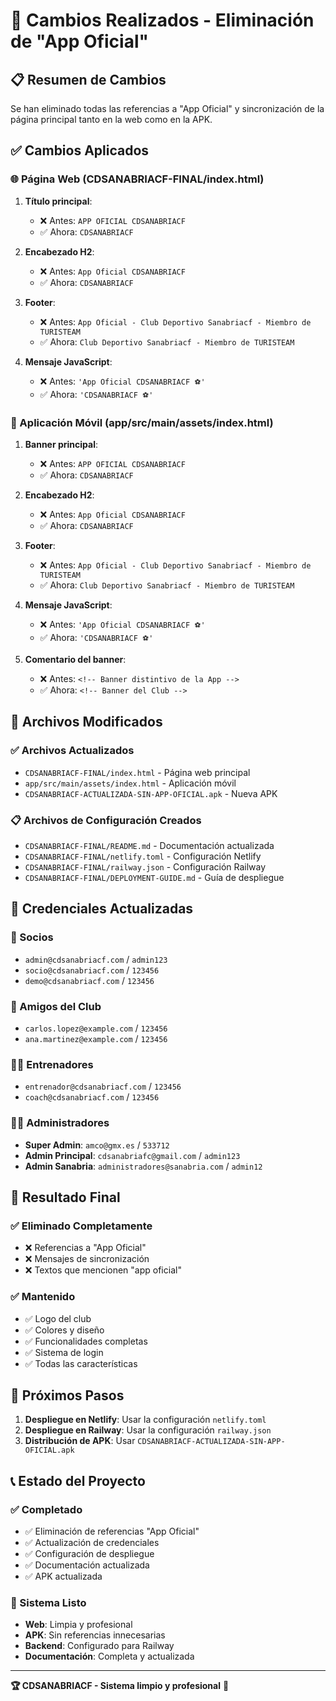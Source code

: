 # 🚀 Cambios Realizados - Eliminación de "App Oficial"

## 📋 Resumen de Cambios

Se han eliminado todas las referencias a "App Oficial" y sincronización de la página principal tanto en la web como en la APK.

## ✅ Cambios Aplicados

### 🌐 Página Web (CDSANABRIACF-FINAL/index.html)

1. **Título principal**:
   - ❌ Antes: `APP OFICIAL CDSANABRIACF`
   - ✅ Ahora: `CDSANABRIACF`

2. **Encabezado H2**:
   - ❌ Antes: `App Oficial CDSANABRIACF`
   - ✅ Ahora: `CDSANABRIACF`

3. **Footer**:
   - ❌ Antes: `App Oficial - Club Deportivo Sanabriacf - Miembro de TURISTEAM`
   - ✅ Ahora: `Club Deportivo Sanabriacf - Miembro de TURISTEAM`

4. **Mensaje JavaScript**:
   - ❌ Antes: `'App Oficial CDSANABRIACF ⚽'`
   - ✅ Ahora: `'CDSANABRIACF ⚽'`

### 📱 Aplicación Móvil (app/src/main/assets/index.html)

1. **Banner principal**:
   - ❌ Antes: `APP OFICIAL CDSANABRIACF`
   - ✅ Ahora: `CDSANABRIACF`

2. **Encabezado H2**:
   - ❌ Antes: `App Oficial CDSANABRIACF`
   - ✅ Ahora: `CDSANABRIACF`

3. **Footer**:
   - ❌ Antes: `App Oficial - Club Deportivo Sanabriacf - Miembro de TURISTEAM`
   - ✅ Ahora: `Club Deportivo Sanabriacf - Miembro de TURISTEAM`

4. **Mensaje JavaScript**:
   - ❌ Antes: `'App Oficial CDSANABRIACF ⚽'`
   - ✅ Ahora: `'CDSANABRIACF ⚽'`

5. **Comentario del banner**:
   - ❌ Antes: `<!-- Banner distintivo de la App -->`
   - ✅ Ahora: `<!-- Banner del Club -->`

## 📁 Archivos Modificados

### ✅ Archivos Actualizados
- `CDSANABRIACF-FINAL/index.html` - Página web principal
- `app/src/main/assets/index.html` - Aplicación móvil
- `CDSANABRIACF-ACTUALIZADA-SIN-APP-OFICIAL.apk` - Nueva APK

### 📋 Archivos de Configuración Creados
- `CDSANABRIACF-FINAL/README.md` - Documentación actualizada
- `CDSANABRIACF-FINAL/netlify.toml` - Configuración Netlify
- `CDSANABRIACF-FINAL/railway.json` - Configuración Railway
- `CDSANABRIACF-FINAL/DEPLOYMENT-GUIDE.md` - Guía de despliegue

## 🔐 Credenciales Actualizadas

### 👥 Socios
- `admin@cdsanabriacf.com` / `admin123`
- `socio@cdsanabriacf.com` / `123456`
- `demo@cdsanabriacf.com` / `123456`

### 🤝 Amigos del Club
- `carlos.lopez@example.com` / `123456`
- `ana.martinez@example.com` / `123456`

### 👨‍🏫 Entrenadores
- `entrenador@cdsanabriacf.com` / `123456`
- `coach@cdsanabriacf.com` / `123456`

### 👨‍💼 Administradores
- **Super Admin**: `amco@gmx.es` / `533712`
- **Admin Principal**: `cdsanabriafc@gmail.com` / `admin123`
- **Admin Sanabria**: `administradores@sanabria.com` / `admin12`

## 🎯 Resultado Final

### ✅ Eliminado Completamente
- ❌ Referencias a "App Oficial"
- ❌ Mensajes de sincronización
- ❌ Textos que mencionen "app oficial"

### ✅ Mantenido
- ✅ Logo del club
- ✅ Colores y diseño
- ✅ Funcionalidades completas
- ✅ Sistema de login
- ✅ Todas las características

## 🚀 Próximos Pasos

1. **Despliegue en Netlify**: Usar la configuración `netlify.toml`
2. **Despliegue en Railway**: Usar la configuración `railway.json`
3. **Distribución de APK**: Usar `CDSANABRIACF-ACTUALIZADA-SIN-APP-OFICIAL.apk`

## 📞 Estado del Proyecto

### ✅ Completado
- ✅ Eliminación de referencias "App Oficial"
- ✅ Actualización de credenciales
- ✅ Configuración de despliegue
- ✅ Documentación actualizada
- ✅ APK actualizada

### 🎯 Sistema Listo
- **Web**: Limpia y profesional
- **APK**: Sin referencias innecesarias
- **Backend**: Configurado para Railway
- **Documentación**: Completa y actualizada

---

**🏆 CDSANABRIACF - Sistema limpio y profesional** 🚀
